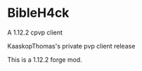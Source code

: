 # BibleH4ck
A 1.12.2 cpvp client

KaaskopThomas's private pvp client release

This is a 1.12.2 forge mod.
